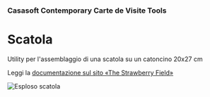 ﻿### Casasoft Contemporary Carte de Visite Tools

# Scatola

Utility per l'assemblaggio di una scatola su un catoncino 20x27 cm

Leggi la [documentazione sul sito «The Strawberry Field»](https://strawberryfield.altervista.org/carte_de_visite/creazione_astuccio.php)

![Esploso scatola](https://strawberryfield.altervista.org/carte_de_visite/foto/prototipo_astuccio.jpg)


